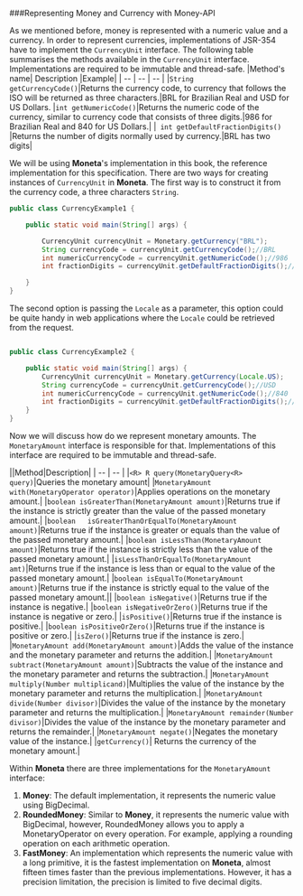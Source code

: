 ###Representing Money and Currency with Money-API

As we mentioned before, money is represented with a numeric value and a currency. In order to represent currencies, implementations of JSR-354 have to implement the  `CurrencyUnit` interface. The following table summarises the methods available in the `CurrencyUnit` interface.  Implementations are required to be immutable and thread-safe.
|Method's name| Description |Example|
| -- | -- | -- |
|```String getCurrencyCode()```|Returns the currency code, to currency that follows the ISO will be returned as three characters.|BRL for Brazilian Real and USD for US Dollars.
|```int getNumericCode()```|Returns the numeric code of the currency, similar to currency code that consists of three digits.|986 for Brazilian Real and 840 for US Dollars.|
|``` int getDefaultFractionDigits()``` |Returns the number of digits normally used by currency.|BRL has two digits|


We will be using  **Moneta**'s implementation in this book, the reference implementation for this specification. There are two ways for creating instances of `CurrencyUnit` in  **Moneta**. The first way is to construct it from the currency code,  a three characters ```String```.


```java
public class CurrencyExample1 {

    public static void main(String[] args) {

        CurrencyUnit currencyUnit = Monetary.getCurrency("BRL");
        String currencyCode = currencyUnit.getCurrencyCode();//BRL
        int numericCurrencyCode = currencyUnit.getNumericCode();//986
        int fractionDigits = currencyUnit.getDefaultFractionDigits();//2

    }
}
```

The second option is passing the `Locale` as a parameter, this option could be quite handy in web applications where the `Locale` could be retrieved from the request.

```java

public class CurrencyExample2 {

    public static void main(String[] args) {
        CurrencyUnit currencyUnit = Monetary.getCurrency(Locale.US);
        String currencyCode = currencyUnit.getCurrencyCode();//USD
        int numericCurrencyCode = currencyUnit.getNumericCode();//840
        int fractionDigits = currencyUnit.getDefaultFractionDigits();//2
    }
}

```

Now we will discuss how do we represent monetary amounts. The `MonetaryAmount` interface is responsible for that. Implementations of this interface are required to be immutable and thread-safe.
 
||Method|Description|
| -- | -- |
|`<R> R query(MonetaryQuery<R> query)`|Queries the monetary amount|
|`MonetaryAmount with(MonetaryOperator operator)`|Applies operations on the monetary amount.|
|`boolean isGreaterThan(MonetaryAmount amount)`|Returns true if the instance is strictly greater than the value of the passed monetary amount.|
|`boolean   isGreaterThanOrEqualTo(MonetaryAmount amount)`|Returns true if the instance is greater or equals than the value of the passed monetary amount.|
|`boolean isLessThan(MonetaryAmount amount)`|Returns true if the instance is strictly less than the value of the passed monetary amount.|
|`isLessThanOrEqualTo(MonetaryAmount amt)`|Returns true if the instance is less than or equal to the value of the passed monetary amount.|
|`boolean isEqualTo(MonetaryAmount amount)`|Returns true if the instance is strictly equal to the value of the passed monetary amount.||
|`boolean isNegative()`|Returns true if the instance is negative.|
|`boolean isNegativeOrZero()`|Returns true if the instance is negative or zero.|
|`isPositive()`|Returns true if the instance is positive.|
|`boolean isPositiveOrZero()`|Returns true if the instance is positive or zero.|
|`isZero()`|Returns true if the instance is zero.|
|`MonetaryAmount add(MonetaryAmount amount)`|Adds the value of the instance and the monetary parameter and returns the addition.|
|`MonetaryAmount subtract(MonetaryAmount amount)`|Subtracts the value of the instance and the monetary parameter and returns the subtraction.|
|`MonetaryAmount multiply(Number multiplicand)`|Multiplies the value of the instance by the monetary parameter and returns the multiplication.|
|`MonetaryAmount divide(Number divisor)`|Divides the value of the instance by the monetary parameter and returns the multiplication.|
|`MonetaryAmount remainder(Number divisor)`|Divides the value of the instance by the monetary parameter and returns the remainder.|
|`MonetaryAmount negate()`|Negates the monetary value of the instance.|
|`getCurrency()`| Returns the currency of the monetary amount.|


Within  **Moneta** there are three implementations for the `MonetaryAmount` interface:


1. **Money**: The default implementation, it represents the numeric value using BigDecimal.
1. **RoundedMoney**: Similar to **Money**, it represents the numeric value with BigDecimal, however, RoundedMoney allows you to apply a MonetaryOperator on every operation. For example, applying a rounding operation on each arithmetic operation. 
1. **FastMoney**: An implementation which represents the numeric value with a long primitive, it is the fastest implementation on **Moneta**, almost fifteen times faster than the previous implementations. However, it has a precision limitation, the precision is limited to five decimal digits.
